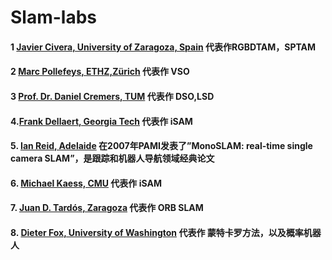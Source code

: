 # Slam-labs

#### 1 [Javier Civera, University of Zaragoza, Spain](http://webdiis.unizar.es/~jcivera/index.html) 代表作RGBDTAM，SPTAM
#### 2 [Marc Pollefeys, ETHZ,Zürich](https://cvg.ethz.ch/people/faculty/) 代表作 VSO
#### 3 [Prof. Dr. Daniel Cremers, TUM](https://vision.in.tum.de/) 代表作 DSO,LSD
#### 4.[Frank Dellaert, Georgia Tech](https://www.cc.gatech.edu/~dellaert/FrankDellaert/Frank_Dellaert/Frank_Dellaert.html) 代表作 iSAM
#### 5. [Ian Reid, Adelaide](https://cs.adelaide.edu.au/~ianr/) 在2007年PAMI发表了”MonoSLAM: real-time single camera SLAM”，是跟踪和机器人导航领域经典论文
#### 6. [Michael Kaess, CMU](https://frc.ri.cmu.edu/~kaess/) 代表作 iSAM
#### 7. [Juan D. Tardós, Zaragoza](http://robots.unizar.es/members/) 代表作 ORB SLAM
#### 8. [Dieter Fox, University of Washington](http://rse-lab.cs.washington.edu/) 代表作 蒙特卡罗方法，以及概率机器人


